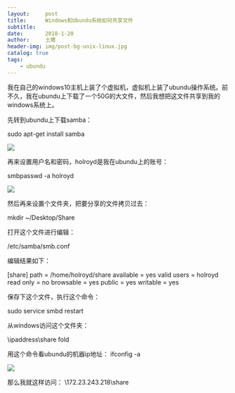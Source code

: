 ```yaml
---
layout:     post
title:      Windows和Ubundu系统如何共享文件
subtitle:   
date:       2018-1-20
author:     土猪
header-img: img/post-bg-unix-linux.jpg
catalog: true
tags:
    - ubundu
---
```



我在自己的windows10主机上装了个虚拟机，虚拟机上装了ubundu操作系统。前不久，我在ubundu上下载了一个50G的大文件，然后我想把这文件共享到我的windows系统上。



先转到ubundu上下载samba：

sudo apt-get install samba

![](https://steemitimages.com/DQmUt5AB68xSh2vzmvdDs5APKP3uhLr7XphNETLo5vCULpu/image.png)


再来设置用户名和密码，holroyd是我在ubundu上的账号：

smbpasswd -a holroyd

![](https://steemitimages.com/DQmaMJiEv8DPdXVVcF8aEeHYmGK6LDXnuAv3XLb39fXiQAS/image.png)


然后再来设置个文件夹，把要分享的文件拷贝过去：

mkdir ~/Desktop/Share


打开这个文件进行编辑：

/etc/samba/smb.conf

编辑结果如下：

[share] 
path = /home/holroyd/share
available = yes 
valid users = holroyd
read only = no 
browsable = yes 
public = yes 
writable = yes

保存下这个文件，执行这个命令：

sudo service smbd restart


从windows访问这个文件夹：

\\ipaddress\share fold

用这个命令看ubundu的机器ip地址：
ifconfig -a

![](https://steemitimages.com/DQmZxvbTh41XrEzeviEvY1jonnPth7K8tqgxwp2SGauvDbx/image.png)

那么我就这样访问：
\\172.23.243.218\share